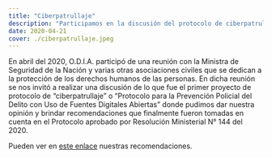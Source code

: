 ```yaml
---
title: "Ciberpatrullaje"
description: "Participamos en la discusión del protocolo de ciberpatrullaje y acercamos recomendaciones consideradas en la Resolución 144/2020."
date: 2020-04-21
cover: ./ciberpatrullaje.jpeg
---
```


En abril del 2020, O.D.I.A. participó de una reunión con la Ministra de Seguridad de la Nación y varias otras asociaciones civiles que se dedican a la protección de los derechos humanos de las personas. En dicha reunión se nos invitó a realizar una discusión de lo que fue el primer proyecto de protocolo de “ciberpatrullaje” o “Protocolo para la Prevención Policial del Delito con Uso de Fuentes Digitales Abiertas” donde pudimos dar nuestra opinión y brindar recomendaciones que finalmente fueron tomadas en cuenta en el Protocolo aprobado por Resolución Ministerial N° 144 del 2020.

Pueden ver en [este enlace](/static/documents/osint.pdf) nuestras recomendaciones.

